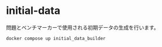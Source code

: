 # initial-data

問題とベンチマーカーで使用される初期データの生成を行います。

```console
docker compose up initial_data_builder
```

